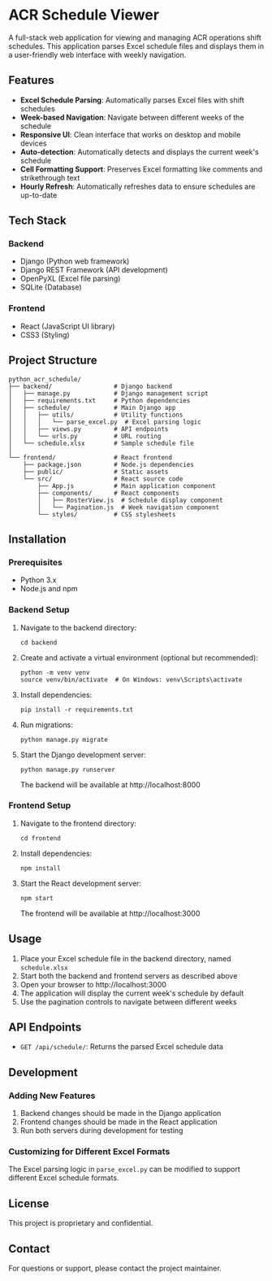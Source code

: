 # ACR Schedule Viewer

A full-stack web application for viewing and managing ACR operations shift schedules. This application parses Excel schedule files and displays them in a user-friendly web interface with weekly navigation.

## Features

- **Excel Schedule Parsing**: Automatically parses Excel files with shift schedules
- **Week-based Navigation**: Navigate between different weeks of the schedule
- **Responsive UI**: Clean interface that works on desktop and mobile devices
- **Auto-detection**: Automatically detects and displays the current week's schedule
- **Cell Formatting Support**: Preserves Excel formatting like comments and strikethrough text
- **Hourly Refresh**: Automatically refreshes data to ensure schedules are up-to-date

## Tech Stack

### Backend
- Django (Python web framework)
- Django REST Framework (API development)
- OpenPyXL (Excel file parsing)
- SQLite (Database)

### Frontend
- React (JavaScript UI library)
- CSS3 (Styling)

## Project Structure

```
python_acr_schedule/
├── backend/                 # Django backend
│   ├── manage.py            # Django management script
│   ├── requirements.txt     # Python dependencies
│   ├── schedule/            # Main Django app
│   │   ├── utils/           # Utility functions
│   │   │   └── parse_excel.py  # Excel parsing logic
│   │   ├── views.py         # API endpoints
│   │   └── urls.py          # URL routing
│   └── schedule.xlsx        # Sample schedule file
│
└── frontend/                # React frontend
    ├── package.json         # Node.js dependencies
    ├── public/              # Static assets
    └── src/                 # React source code
        ├── App.js           # Main application component
        ├── components/      # React components
        │   ├── RosterView.js  # Schedule display component
        │   └── Pagination.js  # Week navigation component
        └── styles/          # CSS stylesheets
```

## Installation

### Prerequisites
- Python 3.x
- Node.js and npm

### Backend Setup
1. Navigate to the backend directory:
   ```
   cd backend
   ```

2. Create and activate a virtual environment (optional but recommended):
   ```
   python -m venv venv
   source venv/bin/activate  # On Windows: venv\Scripts\activate
   ```

3. Install dependencies:
   ```
   pip install -r requirements.txt
   ```

4. Run migrations:
   ```
   python manage.py migrate
   ```

5. Start the Django development server:
   ```
   python manage.py runserver
   ```
   The backend will be available at http://localhost:8000

### Frontend Setup
1. Navigate to the frontend directory:
   ```
   cd frontend
   ```

2. Install dependencies:
   ```
   npm install
   ```

3. Start the React development server:
   ```
   npm start
   ```
   The frontend will be available at http://localhost:3000

## Usage

1. Place your Excel schedule file in the backend directory, named `schedule.xlsx`
2. Start both the backend and frontend servers as described above
3. Open your browser to http://localhost:3000
4. The application will display the current week's schedule by default
5. Use the pagination controls to navigate between different weeks

## API Endpoints

- `GET /api/schedule/`: Returns the parsed Excel schedule data

## Development

### Adding New Features
1. Backend changes should be made in the Django application
2. Frontend changes should be made in the React application
3. Run both servers during development for testing

### Customizing for Different Excel Formats
The Excel parsing logic in `parse_excel.py` can be modified to support different Excel schedule formats.

## License

This project is proprietary and confidential.

## Contact

For questions or support, please contact the project maintainer.

